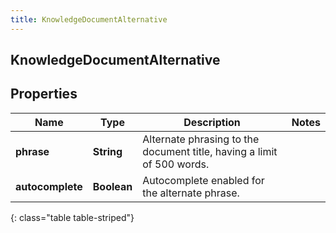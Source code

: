 ```yaml
---
title: KnowledgeDocumentAlternative
---
```

## KnowledgeDocumentAlternative


## Properties

| Name | Type | Description | Notes |
| ------------ | ------------- | ------------- | ------------- |
| **phrase** | <!----><!---->**String**<!----> | Alternate phrasing to the document title, having a limit of 500 words. |  |
| **autocomplete** | <!----><!---->**Boolean**<!----> | Autocomplete enabled for the alternate phrase. |  |
{: class="table table-striped"}



